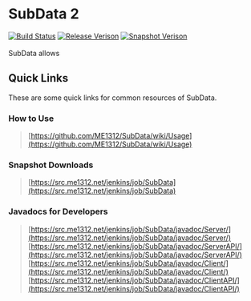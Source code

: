 # SubData 2
[![Build Status](https://src.me1312.net/jenkins/job/SubData/badge/icon)](https://src.me1312.net/jenkins/job/SubData/)
[![Release Verison](https://img.shields.io/github/release/ME1312/SubData/all.svg)](https://github.com/ME1312/SubData/releases) [![Snapshot Verison](https://img.shields.io/badge/dynamic/xml.svg?label=snapshot&url=https%3A%2F%2Fsrc.me1312.net%2Fmaven%2Fnet%2FME1312%2FGalaxi%2FSubData%2Fmaven-metadata.xml&query=%2F%2Fversioning%2Frelease&colorB=blue)](https://src.me1312.net/jenkins/job/SubData/)<br><br>
SubData allows

## Quick Links
These are some quick links for common resources of SubData.

### How to Use
> [https://github.com/ME1312/SubData/wiki/Usage](https://github.com/ME1312/SubData/wiki/Usage)

### Snapshot Downloads
> [https://src.me1312.net/jenkins/job/SubData](https://src.me1312.net/jenkins/job/SubData)

### Javadocs for Developers
> [https://src.me1312.net/jenkins/job/SubData/javadoc/Server/](https://src.me1312.net/jenkins/job/SubData/javadoc/Server/)<br>
> [https://src.me1312.net/jenkins/job/SubData/javadoc/ServerAPI/](https://src.me1312.net/jenkins/job/SubData/javadoc/ServerAPI/)<br>
> [https://src.me1312.net/jenkins/job/SubData/javadoc/Client/](https://src.me1312.net/jenkins/job/SubData/javadoc/Client/)<br>
> [https://src.me1312.net/jenkins/job/SubData/javadoc/ClientAPI/](https://src.me1312.net/jenkins/job/SubData/javadoc/ClientAPI/)<br>
